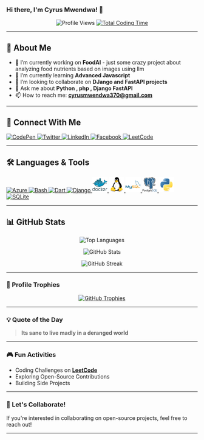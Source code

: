 ### Hi there, I'm Cyrus Mwendwa! 👋

<p align="center">
  <img src="https://komarev.com/ghpvc/?username=cyrus-48&label=Profile%20views&color=0e75b6&style=flat" alt="Profile Views" />
  <a href="https://wakatime.com/@6ec71ff8-5787-4068-8e3d-fb71b0cdc82d">
    <img src="https://wakatime.com/badge/user/6ec71ff8-5787-4068-8e3d-fb71b0cdc82d.svg" alt="Total Coding Time" />
  </a>
</p>

---

## 🚀 About Me

- 🔭 I’m currently working on **FoodAI** - just some crazy project about analyzing food nutrients based on images using llm
- 🌱 I’m currently learning **Advanced Javascript**
- 👯 I’m looking to collaborate on **DJango and FastAPI projects**
- 💬 Ask me about **Python , php , Django FastAPI**
- 📫 How to reach me: **cyrusmwendwa370@gmail.com** 

---

## 📱 Connect With Me
<p align="left">
  <a href="https://codepen.io/cyrus-48" target="_blank">
    <img src="https://raw.githubusercontent.com/rahuldkjain/github-profile-readme-generator/master/src/images/icons/Social/codepen.svg" alt="CodePen" height="30" width="40" />
  </a>
  <a href="https://twitter.com/cyrus_bill_ke" target="_blank">
    <img src="https://raw.githubusercontent.com/rahuldkjain/github-profile-readme-generator/master/src/images/icons/Social/twitter.svg" alt="Twitter" height="30" width="40" />
  </a>
  <a href="https://linkedin.com/in/cyrus-mwendwa" target="_blank">
    <img src="https://raw.githubusercontent.com/rahuldkjain/github-profile-readme-generator/master/src/images/icons/Social/linked-in-alt.svg" alt="LinkedIn" height="30" width="40" />
  </a>
  <a href="https://fb.com/cyrus-mwendwa" target="_blank">
    <img src="https://raw.githubusercontent.com/rahuldkjain/github-profile-readme-generator/master/src/images/icons/Social/facebook.svg" alt="Facebook" height="30" width="40" />
  </a>
  <a href="https://www.leetcode.com/cyrus-48" target="_blank">
    <img src="https://raw.githubusercontent.com/rahuldkjain/github-profile-readme-generator/master/src/images/icons/Social/leet-code.svg" alt="LeetCode" height="30" width="40" />
  </a>
</p>

---

## 🛠️ Languages & Tools
<p align="left">
  <a href="https://azure.microsoft.com/en-in/">
    <img src="https://www.vectorlogo.zone/logos/microsoft_azure/microsoft_azure-icon.svg" alt="Azure" width="40" height="40" />
  </a>
  <a href="https://www.gnu.org/software/bash/">
    <img src="https://www.vectorlogo.zone/logos/gnu_bash/gnu_bash-icon.svg" alt="Bash" width="40" height="40" />
  </a>
  <a href="https://dart.dev">
    <img src="https://www.vectorlogo.zone/logos/dartlang/dartlang-icon.svg" alt="Dart" width="40" height="40" />
  </a>
  <a href="https://www.djangoproject.com/">
    <img src="https://cdn.worldvectorlogo.com/logos/django.svg" alt="Django" width="40" height="40" />
  </a>
  <a href="https://www.docker.com/">
    <img src="https://raw.githubusercontent.com/devicons/devicon/master/icons/docker/docker-original-wordmark.svg" alt="Docker" width="40" height="40" />
  </a>
  <a href="https://www.linux.org/">
    <img src="https://raw.githubusercontent.com/devicons/devicon/master/icons/linux/linux-original.svg" alt="Linux" width="40" height="40" />
  </a>
  <a href="https://www.mysql.com/">
    <img src="https://raw.githubusercontent.com/devicons/devicon/master/icons/mysql/mysql-original-wordmark.svg" alt="MySQL" width="40" height="40" />
  </a>
  <a href="https://www.postgresql.org">
    <img src="https://raw.githubusercontent.com/devicons/devicon/master/icons/postgresql/postgresql-original-wordmark.svg" alt="PostgreSQL" width="40" height="40" />
  </a>
  <a href="https://www.python.org">
    <img src="https://raw.githubusercontent.com/devicons/devicon/master/icons/python/python-original.svg" alt="Python" width="40" height="40" />
  </a>
  <a href="https://www.sqlite.org/">
    <img src="https://www.vectorlogo.zone/logos/sqlite/sqlite-icon.svg" alt="SQLite" width="40" height="40" />
  </a>
</p>

---

## 📊 GitHub Stats
<p align="center">
  <img src="https://github-readme-stats.vercel.app/api/top-langs?username=cyrus-48&show_icons=true&locale=en&layout=compact" alt="Top Languages" />
</p>
<p align="center">
  <img src="https://github-readme-stats.vercel.app/api?username=cyrus-48&show_icons=true&locale=en" alt="GitHub Stats" />
</p>
<p align="center">
  <img src="https://github-readme-streak-stats.herokuapp.com/?user=cyrus-48&" alt="GitHub Streak" />
</p>

---

### 🎯 Profile Trophies
<p align="center">
  <a href="https://github.com/ryo-ma/github-profile-trophy">
    <img src="https://github-profile-trophy.vercel.app/?username=cyrus-48" alt="GitHub Trophies" />
  </a>
</p>

---

### 💡 Quote of the Day
> **Its sane to live madly in a deranged world**

---

### 🎮 Fun Activities
- Coding Challenges on **[LeetCode](https://www.leetcode.com/cyrus-48)**
- Exploring Open-Source Contributions
- Building Side Projects

---

### 🚀 Let's Collaborate!
If you're interested in collaborating on open-source projects, feel free to reach out!

---
